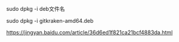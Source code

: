 sudo  dpkg  -i   deb文件名

sudo  dpkg  -i   gitkraken-amd64.deb


https://jingyan.baidu.com/article/36d6ed1f821ca21bcf4883da.html